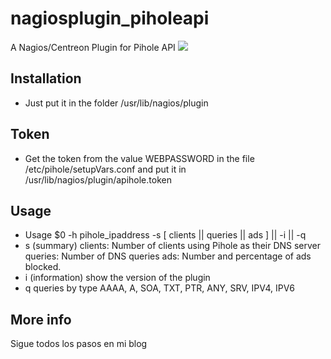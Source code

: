# nagiosplugin_piholeapi
A Nagios/Centreon Plugin for Pihole API
![](https://deividsdocs.files.wordpress.com/2020/04/nagios-4-logo.jpg)

## Installation

- Just put it in the folder /usr/lib/nagios/plugin

## Token

- Get the token from the value WEBPASSWORD in the file /etc/pihole/setupVars.conf and put it in /usr/lib/nagios/plugin/apihole.token

## Usage
- Usage $0 -h pihole_ipaddress -s [ clients || queries || ads ] || -i || -q
- s (summary)
 clients: Number of clients using Pihole as their DNS server
 queries: Number of DNS queries
 ads: Number and percentage of ads blocked.
- i (information)
 show the version of the plugin
- q
 queries by type AAAA, A, SOA, TXT, PTR, ANY, SRV, IPV4, IPV6

## More info
Sigue todos los pasos en mi blog
